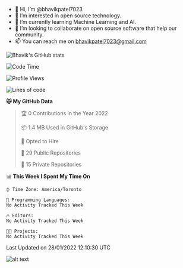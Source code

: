 - 👋 Hi, I’m @bhavikpatel7023
- 👀 I’m interested in open source technology.
- 🌱 I’m currently learning Machine Learning and AI.
- 💞️ I’m looking to collaborate on open source software that help our community. 
- 📫 You can reach me on bhavikpatel7023@gmail.com

![Bhavik's GitHub stats](https://github-readme-stats.vercel.app/api?username=bhavikpatel7023&show_icons=true&hide_border=true)

<!--START_SECTION:waka-->
![Code Time](http://img.shields.io/badge/Code%20Time-4%20mins-blue)

![Profile Views](http://img.shields.io/badge/Profile%20Views-0-blue)

![Lines of code](https://img.shields.io/badge/From%20Hello%20World%20I%27ve%20Written-21%20Thousand%20lines%20of%20code-blue)

**🐱 My GitHub Data** 

> 🏆 0 Contributions in the Year 2022
 > 
> 📦 1.4 MB Used in GitHub's Storage 
 > 
> 💼 Opted to Hire
 > 
> 📜 29 Public Repositories 
 > 
> 🔑 15 Private Repositories  
 > 
📊 **This Week I Spent My Time On** 

```text
⌚︎ Time Zone: America/Toronto

💬 Programming Languages: 
No Activity Tracked This Week

🔥 Editors: 
No Activity Tracked This Week

🐱‍💻 Projects: 
No Activity Tracked This Week

```


 Last Updated on 28/01/2022 12:10:30 UTC
<!--END_SECTION:waka-->


![alt text](https://cr-skills-chart-widget.azurewebsites.net/api/api?username=bhavikpatel7023&show-other-skills=true)
<!---
bhavikpatel7023/bhavikpatel7023 is a ✨ special ✨ repository because its `README.md` (this file) appears on your GitHub profile.
You can click the Preview link to take a look at your changes.
--->
